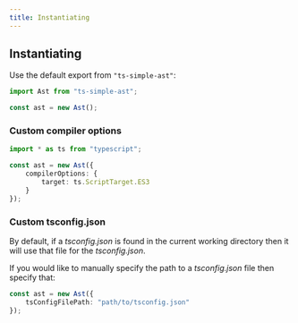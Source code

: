 ```yaml
---
title: Instantiating
---
```


## Instantiating

Use the default export from `"ts-simple-ast"`:

```typescript
import Ast from "ts-simple-ast";

const ast = new Ast();
```

### Custom compiler options

```typescript
import * as ts from "typescript";

const ast = new Ast({
    compilerOptions: {
        target: ts.ScriptTarget.ES3
    }
});
```

### Custom tsconfig.json

By default, if a *tsconfig.json* is found in the current working directory then it will use that file for the *tsconfig.json*.

If you would like to manually specify the path to a *tsconfig.json* file then specify that:

```typescript
const ast = new Ast({
    tsConfigFilePath: "path/to/tsconfig.json"
});
```
